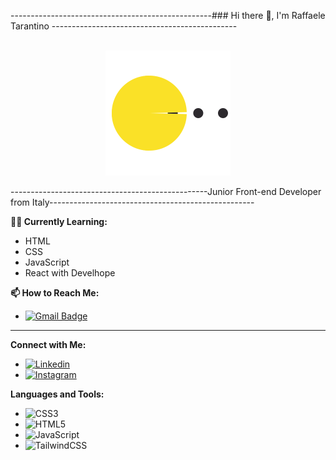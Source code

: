 --------------------------------------------------### Hi there 👋, I'm Raffaele Tarantino ----------------------------------------------
<div align="center">
	<br>
	<img src="https://raw.githubusercontent.com/Aniket965/Aniket965/master/pacman.svg?sanitize=true" width="200" height="200">
</div>


-------------------------------------------------Junior Front-end Developer from Italy---------------------------------------------------



**🧑‍💻 Currently Learning:**
- HTML
- CSS
- JavaScript
- React with Develhope

**📫 How to Reach Me:**
- [![Gmail Badge](https://img.shields.io/badge/-raffaele11596@gmail.com-c14438?style=flat-square&logo=Gmail&logoColor=white&link=mailto:mailharshkhatri@gmail.com)](mailto:raffaele11596@gmail.com)
---

**Connect with Me:**

- [![Linkedin](https://img.shields.io/badge/-RaffaeleTarantino-blue?style=flat&logo=Linkedin&logoColor=white)](https://www.linkedin.com/in/raffaele-tarantino-368501b2)
- [![Instagram](https://img.shields.io/badge/-Raffaele_Tarantino-c13584?style=flat&labelColor=c13584&logo=instagram&logoColor=white)](https://www.instagram.com/raffa_96t/)



**Languages and Tools:**
- ![CSS3](https://img.shields.io/badge/css3-%231572B6.svg?style=for-the-badge&logo=css3&logoColor=white)
- ![HTML5](https://img.shields.io/badge/html5-%23E34F26.svg?style=for-the-badge&logo=html5&logoColor=white)
- ![JavaScript](https://img.shields.io/badge/javascript-%23323330.svg?style=for-the-badge&logo=javascript&logoColor=%23F7DF1E)
- ![TailwindCSS](https://img.shields.io/badge/tailwindcss-%2338B2AC.svg?style=for-the-badge&logo=tailwind-css&logoColor=white)

